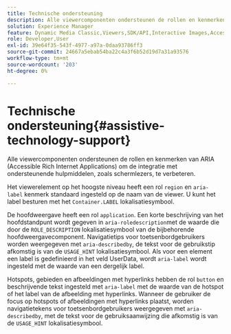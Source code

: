 ```yaml
---
title: Technische ondersteuning
description: Alle viewercomponenten ondersteunen de rollen en kenmerken van ARIA (Accessible Rich Internet Applications) om de integratie met ondersteunende hulpmiddelen, zoals schermlezers, te verbeteren.
solution: Experience Manager
feature: Dynamic Media Classic,Viewers,SDK/API,Interactive Images,Accessibility
role: Developer,User
exl-id: 39e64f35-543f-4977-a97a-0daa93786ff3
source-git-commit: 24667a5ebab54ba22c4a3f6b52d19d7a31a93576
workflow-type: tm+mt
source-wordcount: '203'
ht-degree: 0%

---
```


# Technische ondersteuning{#assistive-technology-support}

Alle viewercomponenten ondersteunen de rollen en kenmerken van ARIA (Accessible Rich Internet Applications) om de integratie met ondersteunende hulpmiddelen, zoals schermlezers, te verbeteren.

Het viewerelement op het hoogste niveau heeft een rol `region` en `aria-label` kenmerk standaard ingesteld op de naam van de viewer. U kunt het label besturen met het `Container.LABEL` lokalisatiesymbool.

De hoofdweergave heeft een rol `application`. Een korte beschrijving van het hoofdstandpunt wordt gegeven in `aria-roledescription`met de waarde die door de `ROLE_DESCRIPTION` lokalisatiesymbool van de bijbehorende hoofdweergavecomponent. Navigatietips voor toetsenbordgebruikers worden weergegeven met `aria-describedby`, de tekst voor de gebruikstip afkomstig is van de `USAGE_HINT` lokalisatiesymbool. Als voor een element een label is gedefinieerd in het veld UserData, wordt `aria-label` wordt ingesteld met de waarde van een dergelijk label.

Hotspots, gebieden en afbeeldingen met hyperlinks hebben de rol `button` en beschrijvende tekst ingesteld met `aria-label` met de waarde van de hotspot of het label van de afbeelding met hyperlinks. Wanneer de gebruiker de focus op hotspots of afbeeldingen met hyperlinks plaatst, worden navigatietekens voor toetsenbordgebruikers weergegeven met `aria-describedby`, met de tekst voor de gebruiksaanwijzing die afkomstig is van de `USAGE_HINT` lokalisatiesymbool.
